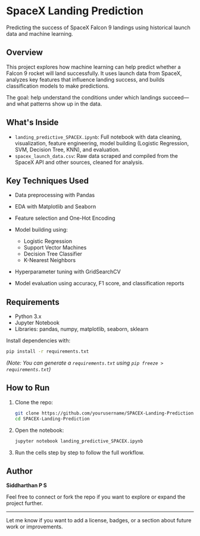 # SpaceX Landing Prediction

Predicting the success of SpaceX Falcon 9 landings using historical launch data and machine learning.

## Overview

This project explores how machine learning can help predict whether a Falcon 9 rocket will land successfully. It uses launch data from SpaceX, analyzes key features that influence landing success, and builds classification models to make predictions.

The goal: help understand the conditions under which landings succeed—and what patterns show up in the data.

## What's Inside

* `landing_predictive_SPACEX.ipynb`: Full notebook with data cleaning, visualization, feature engineering, model building (Logistic Regression, SVM, Decision Tree, KNN), and evaluation.
* `spacex_launch_data.csv`: Raw data scraped and compiled from the SpaceX API and other sources, cleaned for analysis.

## Key Techniques Used

* Data preprocessing with Pandas
* EDA with Matplotlib and Seaborn
* Feature selection and One-Hot Encoding
* Model building using:

  * Logistic Regression
  * Support Vector Machines
  * Decision Tree Classifier
  * K-Nearest Neighbors
* Hyperparameter tuning with GridSearchCV
* Model evaluation using accuracy, F1 score, and classification reports

## Requirements

* Python 3.x
* Jupyter Notebook
* Libraries: pandas, numpy, matplotlib, seaborn, sklearn

Install dependencies with:

```bash
pip install -r requirements.txt
```

*(Note: You can generate a `requirements.txt` using `pip freeze > requirements.txt`)*

## How to Run

1. Clone the repo:

   ```bash
   git clone https://github.com/yourusername/SPACEX-Landing-Prediction.git
   cd SPACEX-Landing-Prediction
   ```

2. Open the notebook:

   ```bash
   jupyter notebook landing_predictive_SPACEX.ipynb
   ```

3. Run the cells step by step to follow the full workflow.

## Author

**Siddharthan P S**

Feel free to connect or fork the repo if you want to explore or expand the project further.

---

Let me know if you want to add a license, badges, or a section about future work or improvements.
